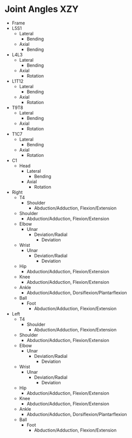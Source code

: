 # Joint Angles XZY
- Frame
- L5S1
	- Lateral
		- Bending
	- Axial
		- Bending
- L4L3
	- Lateral
		- Bending
	- Axial
		- Rotation
- L1T12
	- Lateral
		- Bending
	- Axial
		- Rotation
- T9T8
	- Lateral
		- Bending
	- Axial
		- Rotation
- T1C7
	- Lateral
		- Bending
	- Axial
		- Rotation
- C1
	- Head
		- Lateral
			- Bending
		- Axial
			- Rotation
- Right
	- T4
		- Shoulder
			- Abduction/Adduction, Flexion/Extension
	- Shoulder
		- Abduction/Adduction, Flexion/Extension
	- Elbow
		- Ulnar
			- Deviation/Radial
				- Deviation
	- Wrist
		- Ulnar
			- Deviation/Radial
				- Deviation
	- Hip
		- Abduction/Adduction, Flexion/Extension
	- Knee
		- Abduction/Adduction, Flexion/Extension
	- Ankle
		- Abduction/Adduction, Dorsiflexion/Plantarflexion
	- Ball
		- Foot
			- Abduction/Adduction, Flexion/Extension
- Left
	- T4
		- Shoulder
			- Abduction/Adduction, Flexion/Extension
	- Shoulder
		- Abduction/Adduction, Flexion/Extension
	- Elbow
		- Ulnar
			- Deviation/Radial
				- Deviation
	- Wrist
		- Ulnar
			- Deviation/Radial
				- Deviation
	- Hip
		- Abduction/Adduction, Flexion/Extension
	- Knee
		- Abduction/Adduction, Flexion/Extension
	- Ankle
		- Abduction/Adduction, Dorsiflexion/Plantarflexion
	- Ball
		- Foot
			- Abduction/Adduction, Flexion/Extension
